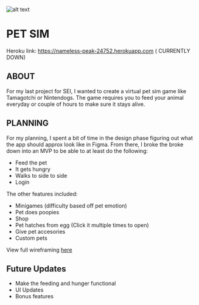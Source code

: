 [logo]: https://i.imgur.com/Z1wL1PM.png

![alt text][logo]

# PET SIM 
Heroku link: https://nameless-peak-24752.herokuapp.com ( CURRENTLY DOWN)
## ABOUT
For my last project for SEI, I wanted to create a virtual pet sim game like Tamagotchi or Nintendogs. The game requires you to feed your animal everyday or couple of hours to make sure it stays alive. 


## PLANNING
For my planning, I spent a bit of time in the design phase figuring out what the app should approx look like in Figma. From there, I broke the broke down into an MVP to be able to at least do the following:
- Feed the pet
- It gets hungry
- Walks to side to side
- Login

The other features included: 
- Minigames (difficulty based off pet emotion)
- Pet does poopies
- Shop
- Pet hatches from egg (Click it multiple times to open)
- Give pet accesories
- Custom pets

View full wireframing [here](https://www.figma.com/file/aEFR5LyYIqxPEubeOjC45i/Untitled?node-id=0%3A1)


## Future Updates
- Make the feeding and hunger functional 
- UI Updates
- Bonus features



